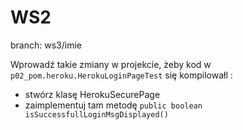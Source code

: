 # WS2
branch: ws3/imie

Wprowadź takie zmiany w projekcie, żeby kod w `p02_pom.heroku.HerokuLoginPageTest`
się kompilowałl :
* stwórz klasę HerokuSecurePage
* zaimplementuj tam metodę `public boolean isSuccessfullLoginMsgDisplayed()`